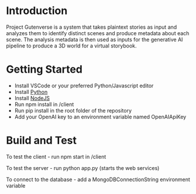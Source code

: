 # Introduction 
Project Gutenverse is a system that takes plaintext stories as input and analyzes them to identify distinct scenes and produce metadata about each scene.   The analysis metadata is then used as inputs for the generative AI pipeline to produce a 3D world for a virtual storybook.

# Getting Started
 - Install VSCode or your preferred Python/Javascript editor
 - Install [Python](https://www.python.org/?downloads)
 - Install [NodeJS](https://nodejs.org/en/download)
 - Run npm install in /client
 - Run pip install in the root folder of the repository
 - Add your OpenAI key to an environment variable named OpenAIApiKey

# Build and Test

To test the client - run npm start in /client

To test the server - run python app.py (starts the web services)

To connect to the database - add a MongoDBConnectionString environment variable

